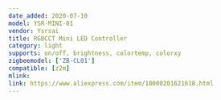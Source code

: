 ```yaml
---
date_added: 2020-07-10
model: YSR-MINI-01
vendor: Ysrsai
title: RGBCCT Mini LED Controller 
category: light
supports: on/off, brightness, colortemp, colorxy
zigbeemodel: ['ZB-CL01']
compatible: [z2m]
mlink: 
link: https://www.aliexpress.com/item/10000201621618.html
---
```

